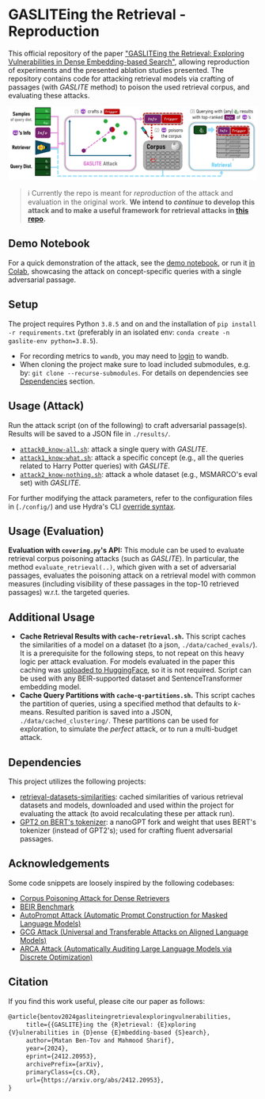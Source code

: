 # GASLITEing the Retrieval - Reproduction


This official repository of the paper ["GASLITEing the Retrieval: Exploring Vulnerabilities in Dense Embedding-based Search"](https://arxiv.org/abs/2412.20953), 
allowing reproduction of experiments and the presented ablation studies presented. 
The repository contains code for attacking retrieval models via crafting of passages 
(with _GASLITE_ method) to poison the used retrieval corpus, and evaluating these attacks.

![fig1.png](assets/fig1.png)

> ℹ️ Currently the repo is meant for _reproduction_ of the attack and evaluation in the original work. **We intend to _continue_ to develop this attack and to make a useful framework for retrieval attacks in [this repo](https://github.com/matanbt/attack-retrieval).**


## Demo Notebook
For a quick demonstration of the attack, see the [demo notebook](./demo.ipynb), or run it [in Colab](http://githubtocolab.com/matanbt/gaslite/blob/main/demo.ipynb), showcasing the attack on concept-specific queries with a single adversarial passage. 

## Setup
The project requires Python `3.8.5` and on and the installation of `pip install -r requirements.txt` (preferably in an isolated env: `conda create -n gaslite-env python=3.8.5`). 

- For recording metrics to `wandb`, you may need to [login](https://docs.wandb.ai/ref/cli/wandb-login/) to wandb. 
- When cloning the project make sure to load included submodules, e.g. by: `git clone --recurse-submodules`. 
For details on dependencies see [Dependencies](#dependencies) section.
    
[//]: # (To update the submodules to the latest commit, run the following command:)
[//]: # (; git submodule update --remote)

## Usage (Attack)
Run the attack script (on of the following) to craft adversarial passage(s). Results will be saved to a JSON file in `./results/`.
   - [`attack0_know-all.sh`](scripts/attack0_knows-all.sh): attack a single query with _GASLITE_.
   - [`attack1_know-what.sh`](scripts/attack1_knows-what.sh): attack a specific concept (e.g., all the queries related to Harry Potter queries) with _GASLITE_.
   - [`attack2_know-nothing.sh`](scripts/attack2_knows-nothing.sh): attack a whole dataset (e.g., MSMARCO's eval set) with _GASLITE_.

For further modifying the attack parameters, refer to the configuration files in (`./config/`) and use Hydra's CLI [override syntax](https://hydra.cc/docs/advanced/override_grammar/basic/).

## Usage (Evaluation)

**Evaluation with `covering.py`'s API:** This module can be used to evaluate retrieval corpus poisoning attacks (such as _GASLITE_). In particular, the method `evaluate_retrieval(..)`, which given with a set of adversarial passages, evaluates the poisoning attack on a retrieval model with common measures (including visibility of these passages in the top-10 retrieved passages) w.r.t. the targeted queries.


## Additional Usage
- **Cache Retrieval Results with `cache-retrieval.sh`.** This script caches the similarities of a model on a dataset (to a json, `./data/cached_evals/`). It is a prerequisite for the following steps, to not repeat on this heavy logic per attack evaluation. For models evaluated in the paper this caching was [uploaded to HuggingFace](https://huggingface.co/datasets/MatanBT/retrieval-datasets-similarities/tree/main), so it is not required. Script can be used with any BEIR-supported dataset and SentenceTransformer embedding model.
- **Cache Query Partitions with `cache-q-partitions.sh`.** This script caches the partition of queries, using a specified method that defaults to _k_-means. Resulted parition is saved into a JSON, `./data/cached_clustering/`. These partitions can be used for exploration, to simulate the _perfect_ attack, or to run a multi-budget attack.


## Dependencies
This project utilizes the following projects:
- [retrieval-datasets-similarities](https://huggingface.co/datasets/MatanBT/retrieval-datasets-similarities/tree/main):
cached similarities of various retrieval datasets and models, downloaded  and used within the project for evaluating the attack (to avoid recalculating these per attack run).
- [GPT2 on BERT's tokenizer](https://github.com/matanbt/nanoGPT/tree/master): a nanoGPT fork and weight that uses BERT's tokenizer (instead of GPT2's); used for crafting fluent adversarial passages.


## Acknowledgements
Some code snippets are loosely inspired by the following codebases:
- [Corpus Poisoning Attack for Dense Retrievers
](https://github.com/princeton-nlp/corpus-poisoning)
- [BEIR Benchmark](https://github.com/beir-cellar/beir)
- [AutoPrompt Attack (Automatic Prompt Construction for Masked Language Models)](https://github.com/ucinlp/autoprompt)
- [GCG Attack (Universal and Transferable Attacks on Aligned Language Models)](https://github.com/llm-attacks/llm-attacks)
- [ARCA Attack (Automatically Auditing Large Language Models via Discrete Optimization)](https://github.com/ejones313/auditing-llms)


## Citation
If you find this work useful, please cite our paper as follows:
```
@article{bentov2024gasliteingretrievalexploringvulnerabilities,
     title={{GASLITE}ing the {R}etrieval: {E}xploring {V}ulnerabilities in {D}ense {E}mbedding-based {S}earch}, 
     author={Matan Ben-Tov and Mahmood Sharif},
     year={2024},
     eprint={2412.20953},
     archivePrefix={arXiv},
     primaryClass={cs.CR},
     url={https://arxiv.org/abs/2412.20953}, 
} 
```
